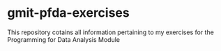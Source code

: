 # gmit-pfda-exercises
This repository cotains all information pertaining to my exercises for the Programming for Data Analysis Module

